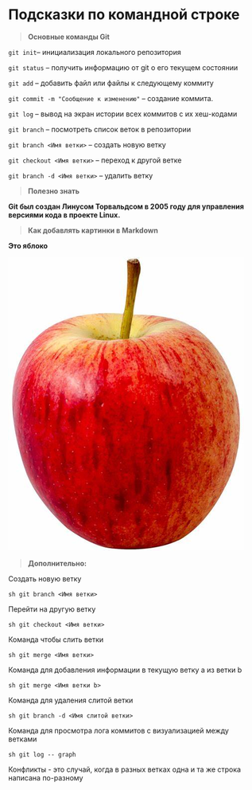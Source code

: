 # Подсказки по командной строке

>**Основные команды Git**

`git init`– инициализация локального репозитория

`git status` – получить информацию от git о его текущем состоянии

`git add` – добавить файл или файлы к следующему коммиту

`git commit -m "Сообщение к изменению"` – создание коммита.

`git log` – вывод на экран истории всех коммитов с их хеш-кодами

`git branch` – посмотреть список веток в репозитории

`git branch <Имя ветки>` – создать новую ветку

`git checkout <Имя ветки>` – переход к другой ветке

`git branch -d <Имя ветки>` – удалить ветку

>**Полезно знать**

__Git был создан Линусом Торвальдсом в 2005 году для управления версиями кода в проекте Linux.__

>**Как добавлять картинки в Markdown**

__Это яблоко__

![Яблоко](OIP.jpg)

>**Дополнительно:**

Создать новую ветку
```
sh git branch <Имя ветки>
```

Перейти на другую ветку
```
sh git checkout <Имя ветки>
```

Команда чтобы слить ветки
```
sh git merge <Имя ветки>
```

Команда для добавления информации в текущую ветку a из ветки b
```
sh git merge <Имя ветки b>
```

Команда для удаления слитой ветки
```
sh git branch -d <Имя слитой ветки>
```

Команда для просмотра лога коммитов с визуализацией между ветками
```
sh git log -- graph
```

Конфликты - это случай, когда в разных ветках одна и та же строка написана по-разному
